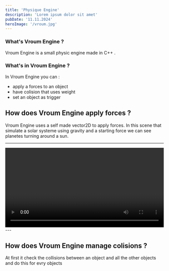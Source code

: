 ```yaml
---
title: 'Physique Engine'
description: 'Lorem ipsum dolor sit amet'
pubDate: '11.11.2024'
heroImage: '/vroum.jpg'
---
```


### What's Vroum Engine ?

Vroum Engine is a small physic engine made in C++ .

### What's in Vroum Engine ?

In Vroum Engine you can :
- apply a forces to an object 
- have colision that uses weight
- set an object as trigger

## How does Vroum Engine apply forces ?

Vroum Engine uses a self made vector2D to apply forces. In this scene that simulate a solar systeme using gravity and a starting force we can see planetes turning around a sun.

---
<video controls style="width: 100%; height: auto;">
  <source src="/solar_systeme.mp4" type="video/mp4">
  Votre navigateur ne supporte pas la lecture de vidéos.
</video>
---

## How does Vroum Engine manage colisions ?

At first it check the collisions between an object and all the other objects and do this for evry objects 